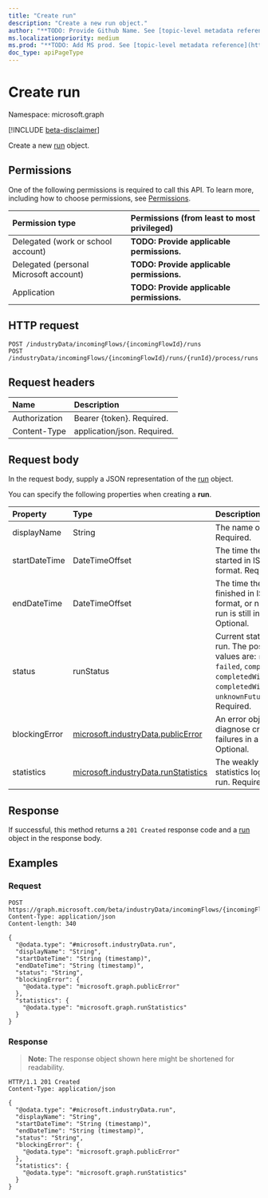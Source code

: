 ```yaml
---
title: "Create run"
description: "Create a new run object."
author: "**TODO: Provide Github Name. See [topic-level metadata reference](https://msgo.azurewebsites.net/add/document/guidelines/metadata.html#topic-level-metadata)**"
ms.localizationpriority: medium
ms.prod: "**TODO: Add MS prod. See [topic-level metadata reference](https://msgo.azurewebsites.net/add/document/guidelines/metadata.html#topic-level-metadata)**"
doc_type: apiPageType
---
```


# Create run
Namespace: microsoft.graph

[!INCLUDE [beta-disclaimer](../../includes/beta-disclaimer.md)]

Create a new [run](../resources/run.md) object.

## Permissions
One of the following permissions is required to call this API. To learn more, including how to choose permissions, see [Permissions](/graph/permissions-reference).

|Permission type|Permissions (from least to most privileged)|
|:---|:---|
|Delegated (work or school account)|**TODO: Provide applicable permissions.**|
|Delegated (personal Microsoft account)|**TODO: Provide applicable permissions.**|
|Application|**TODO: Provide applicable permissions.**|

## HTTP request

<!-- {
  "blockType": "ignored"
}
-->
``` http
POST /industryData/incomingFlows/{incomingFlowId}/runs
POST /industryData/incomingFlows/{incomingFlowId}/runs/{runId}/process/runs
```

## Request headers
|Name|Description|
|:---|:---|
|Authorization|Bearer {token}. Required.|
|Content-Type|application/json. Required.|

## Request body
In the request body, supply a JSON representation of the [run](../resources/run.md) object.

You can specify the following properties when creating a **run**.

|Property|Type|Description|
|:---|:---|:---|
|displayName|String|The name of the run. Required.|
|startDateTime|DateTimeOffset|The time the run started in ISO 8601 format. Required.|
|endDateTime|DateTimeOffset|The time the run finished in ISO 8601 format, or null if the run is still in-progress. Optional.|
|status|runStatus|Current status of the run. The possible values are: `running`, `failed`, `completed`, `completedWithErrors`, `completedWithWarnings`, `unknownFutureValue`. Required.|
|blockingError|[microsoft.industryData.publicError](../resources/publicerror.md)|An error object to diagnose critical failures in a run. Optional.|
|statistics|[microsoft.industryData.runStatistics](../resources/runstatistics.md)|The weakly-typed statistics log from the run. Required.|



## Response

If successful, this method returns a `201 Created` response code and a [run](../resources/run.md) object in the response body.

## Examples

### Request
<!-- {
  "blockType": "request",
  "name": "create_run_from_"
}
-->
``` http
POST https://graph.microsoft.com/beta/industryData/incomingFlows/{incomingFlowId}/runs
Content-Type: application/json
Content-length: 340

{
  "@odata.type": "#microsoft.industryData.run",
  "displayName": "String",
  "startDateTime": "String (timestamp)",
  "endDateTime": "String (timestamp)",
  "status": "String",
  "blockingError": {
    "@odata.type": "microsoft.graph.publicError"
  },
  "statistics": {
    "@odata.type": "microsoft.graph.runStatistics"
  }
}
```


### Response
>**Note:** The response object shown here might be shortened for readability.
<!-- {
  "blockType": "response",
  "truncated": true,
  "@odata.type": "microsoft.industryData.run"
}
-->
``` http
HTTP/1.1 201 Created
Content-Type: application/json

{
  "@odata.type": "#microsoft.industryData.run",
  "displayName": "String",
  "startDateTime": "String (timestamp)",
  "endDateTime": "String (timestamp)",
  "status": "String",
  "blockingError": {
    "@odata.type": "microsoft.graph.publicError"
  },
  "statistics": {
    "@odata.type": "microsoft.graph.runStatistics"
  }
}
```

